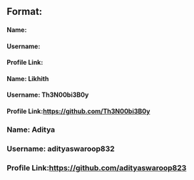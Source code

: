 ## Format:
#### Name:
#### Username:
#### Profile Link:


#### Name: Likhith
#### Username: Th3N00bi3B0y
#### Profile Link:https://github.com/Th3N00bi3B0y

### Name: Aditya 
### Username: adityaswaroop832
### Profile Link:https://github.com/adityaswaroop823
